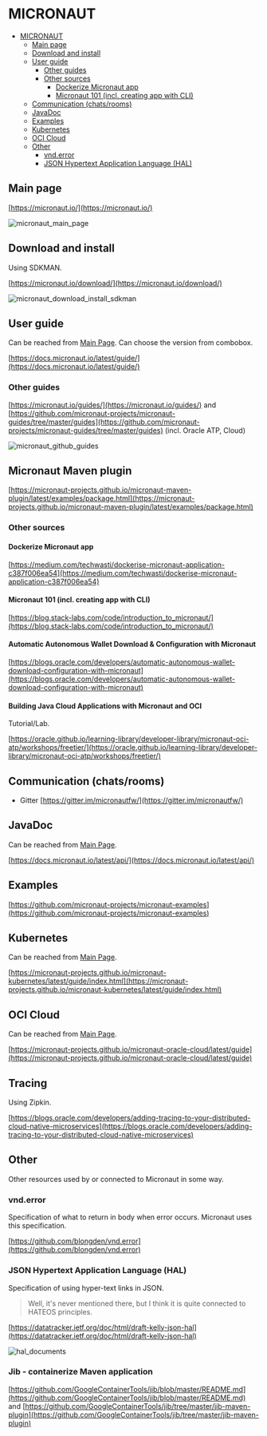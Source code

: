 # MICRONAUT

- [MICRONAUT](#micronaut)
  - [Main page](#main-page)
  - [Download and install](#download-and-install)
  - [User guide](#user-guide)
    - [Other guides](#other-guides)
    - [Other sources](#other-sources)
      - [Dockerize Micronaut app](#dockerize-micronaut-app)
      - [Micronaut 101 (incl. creating app with CLI)](#micronaut-101-incl-creating-app-with-cli)
  - [Communication (chats/rooms)](#communication-chatsrooms)
  - [JavaDoc](#javadoc)
  - [Examples](#examples)
  - [Kubernetes](#kubernetes)
  - [OCI Cloud](#oci-cloud)
  - [Other](#other)
    - [vnd.error](#vnderror)
    - [JSON Hypertext Application Language (HAL)](#json-hypertext-application-language-hal)

## Main page

[https://micronaut.io/](https://micronaut.io/)

![micronaut_main_page](images/micronaut_main_page.png)

## Download and install
Using SDKMAN.

[https://micronaut.io/download/](https://micronaut.io/download/)

![micronaut_download_install_sdkman](images/micronaut_download_install_sdkman.png)

## User guide
Can be reached from [Main Page](#main-page). Can choose the version from combobox.

[https://docs.micronaut.io/latest/guide/](https://docs.micronaut.io/latest/guide/)

### Other guides

[https://micronaut.io/guides/](https://micronaut.io/guides/)
and
[https://github.com/micronaut-projects/micronaut-guides/tree/master/guides](https://github.com/micronaut-projects/micronaut-guides/tree/master/guides) (incl. Oracle ATP, Cloud)

![micronaut_github_guides](images/micronaut_github_guides.png)

## Micronaut Maven plugin

[https://micronaut-projects.github.io/micronaut-maven-plugin/latest/examples/package.html](https://micronaut-projects.github.io/micronaut-maven-plugin/latest/examples/package.html)


### Other sources

#### Dockerize Micronaut app
  [https://medium.com/techwasti/dockerise-micronaut-application-c387f006ea54](https://medium.com/techwasti/dockerise-micronaut-application-c387f006ea54)

#### Micronaut 101 (incl. creating app with CLI)
  [https://blog.stack-labs.com/code/introduction_to_micronaut/](https://blog.stack-labs.com/code/introduction_to_micronaut/)

#### Automatic Autonomous Wallet Download & Configuration with Micronaut
  [https://blogs.oracle.com/developers/automatic-autonomous-wallet-download-configuration-with-micronaut](https://blogs.oracle.com/developers/automatic-autonomous-wallet-download-configuration-with-micronaut)

#### Building Java Cloud Applications with Micronaut and OCI
Tutorial/Lab.

  [https://oracle.github.io/learning-library/developer-library/micronaut-oci-atp/workshops/freetier/](https://oracle.github.io/learning-library/developer-library/micronaut-oci-atp/workshops/freetier/)

## Communication (chats/rooms)

- Gitter
  [https://gitter.im/micronautfw/](https://gitter.im/micronautfw/)

## JavaDoc
Can be reached from [Main Page](#main-page).

[https://docs.micronaut.io/latest/api/](https://docs.micronaut.io/latest/api/)

## Examples

[https://github.com/micronaut-projects/micronaut-examples](https://github.com/micronaut-projects/micronaut-examples)

## Kubernetes
Can be reached from [Main Page](#main-page).

[https://micronaut-projects.github.io/micronaut-kubernetes/latest/guide/index.html](https://micronaut-projects.github.io/micronaut-kubernetes/latest/guide/index.html)


## OCI Cloud
Can be reached from [Main Page](#main-page).

[https://micronaut-projects.github.io/micronaut-oracle-cloud/latest/guide](https://micronaut-projects.github.io/micronaut-oracle-cloud/latest/guide)

## Tracing
Using Zipkin.

[https://blogs.oracle.com/developers/adding-tracing-to-your-distributed-cloud-native-microservices](https://blogs.oracle.com/developers/adding-tracing-to-your-distributed-cloud-native-microservices)

## Other
Other resources used by or connected to Micronaut in some way.

### vnd.error
Specification of what to return in body when error occurs. Micronaut uses this specification.

[https://github.com/blongden/vnd.error](https://github.com/blongden/vnd.error)

### JSON Hypertext Application Language (HAL)
Specification of using hyper-text links in JSON.

> Well, it's never mentioned there, but I think it is quite connected to HATEOS principles.

[https://datatracker.ietf.org/doc/html/draft-kelly-json-hal](https://datatracker.ietf.org/doc/html/draft-kelly-json-hal)

![hal_documents](images/hal_documents.png)

### Jib - containerize Maven application

[https://github.com/GoogleContainerTools/jib/blob/master/README.md](https://github.com/GoogleContainerTools/jib/blob/master/README.md)
and
[https://github.com/GoogleContainerTools/jib/tree/master/jib-maven-plugin](https://github.com/GoogleContainerTools/jib/tree/master/jib-maven-plugin)